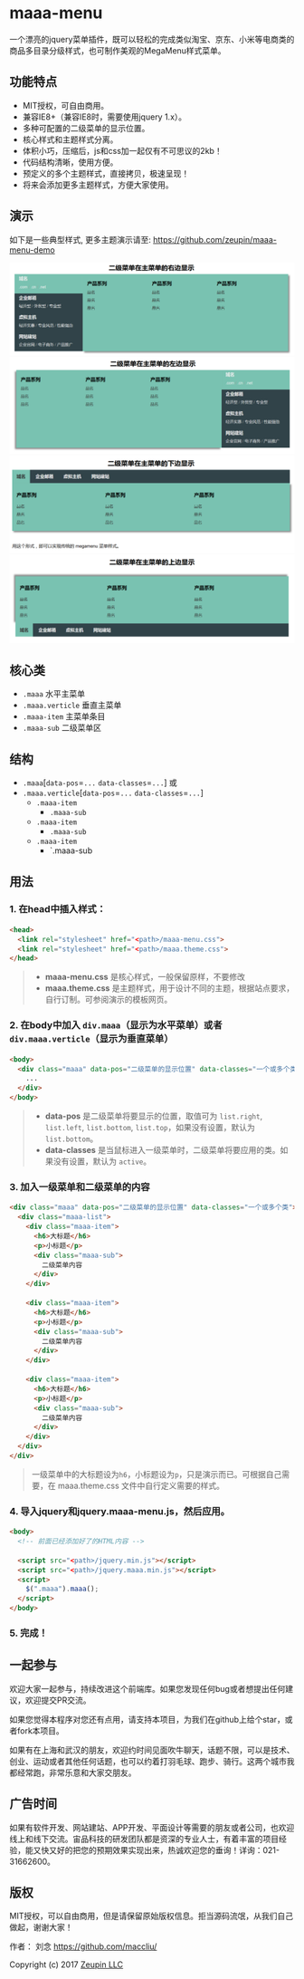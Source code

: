 # maaa-menu

一个漂亮的jquery菜单插件，既可以轻松的完成类似淘宝、京东、小米等电商类的商品多目录分级样式，也可制作美观的MegaMenu样式菜单。

## 功能特点

* MIT授权，可自由商用。
* 兼容IE8+（兼容IE8时，需要使用jquery 1.x）。
* 多种可配置的二级菜单的显示位置。
* 核心样式和主题样式分离。
* 体积小巧，压缩后，js和css加一起仅有不可思议的2kb！
* 代码结构清晰，使用方便。
* 预定义的多个主题样式，直接拷贝，极速呈现！
* 将来会添加更多主题样式，方便大家使用。

## 演示

如下是一些典型样式, 更多主题演示请至: <https://github.com/zeupin/maaa-menu-demo>

![](assets/001.png)
![](assets/002.png)
![](assets/003.png)
![](assets/004.png)

## 核心类

* `.maaa` 水平主菜单
* `.maaa.verticle` 垂直主菜单
* `.maaa-item` 主菜单条目
* `.maaa-sub` 二级菜单区

## 结构

* `.maaa`[`data-pos`=`...` `data-classes`=`...`] 或
* `.maaa.verticle`[`data-pos`=`...` `data-classes`=`...`]
	* `.maaa-item`
		* `.maaa-sub`
	* `.maaa-item`
		* `.maaa-sub`
	* `.maaa-item`
		* `.maaa-sub

## 用法

### 1. 在head中插入样式：

```html
<head>
  <link rel="stylesheet" href="<path>/maaa-menu.css">
  <link rel="stylesheet" href="<path>/maaa.theme.css">
</head>
```

> - **maaa-menu.css** 是核心样式，一般保留原样，不要修改
> - **maaa.theme.css** 是主题样式，用于设计不同的主题，根据站点要求，自行订制。可参阅演示的模板网页。

### 2. 在body中加入 `div.maaa`（显示为水平菜单）或者`div.maaa.verticle`（显示为垂直菜单）

```html
<body>
  <div class="maaa" data-pos="二级菜单的显示位置" data-classes="一个或多个类">
    ...
  </div>
</body>
```

> - **data-pos** 是二级菜单将要显示的位置，取值可为 `list.right`, `list.left`, `list.bottom`, `list.top`，如果没有设置，默认为 `list.bottom`。
> - **data-classes** 是当鼠标进入一级菜单时，二级菜单将要应用的类。如果没有设置，默认为 `active`。

### 3. 加入一级菜单和二级菜单的内容

```html
<div class="maaa" data-pos="二级菜单的显示位置" data-classes="一个或多个类">
  <div class="maaa-list">
    <div class="maaa-item">
      <h6>大标题</h6>
      <p>小标题</p>
      <div class="maaa-sub">
        二级菜单内容
      </div>
    </div>

    <div class="maaa-item">
      <h6>大标题</h6>
      <p>小标题</p>
      <div class="maaa-sub">
        二级菜单内容
      </div>
    </div>

    <div class="maaa-item">
      <h6>大标题</h6>
      <p>小标题</p>
      <div class="maaa-sub">
        二级菜单内容
      </div>
    </div>
  </div>
</div>
```

> 一级菜单中的大标题设为`h6`，小标题设为`p`，只是演示而已。可根据自己需要，在 maaa.theme.css 文件中自行定义需要的样式。

### 4. 导入jquery和jquery.maaa-menu.js，然后应用。

```html
<body>
  <!-- 前面已经添加好了的HTML内容 -->

  <script src="<path>/jquery.min.js"></script>
  <script src="<path>/jquery.maaa.min.js"></script>
  <script>
    $(".maaa").maaa();
  </script>
</body>
```

### 5. 完成！

## 一起参与

欢迎大家一起参与，持续改进这个前端库。如果您发现任何bug或者想提出任何建议，欢迎提交PR交流。

如果您觉得本程序对您还有点用，请支持本项目，为我们在github上给个star，或者fork本项目。

如果有在上海和武汉的朋友，欢迎约时间见面吹牛聊天，话题不限，可以是技术、创业、运动或者其他任何话题，也可以约着打羽毛球、跑步、骑行。这两个城市我都经常跑，非常乐意和大家交朋友。

## 广告时间

如果有软件开发、网站建站、APP开发、平面设计等需要的朋友或者公司，也欢迎线上和线下交流。宙品科技的研发团队都是资深的专业人士，有着丰富的项目经验，能又快又好的把您的预期效果实现出来，热诚欢迎您的垂询！详询：021-31662600。

## 版权

MIT授权，可以自由商用，但是请保留原始版权信息。拒当源码流氓，从我们自己做起，谢谢大家！

作者： 刘念 <https://github.com/maccliu/>

Copyright (c) 2017 [Zeupin LLC](http://zeupin.com)